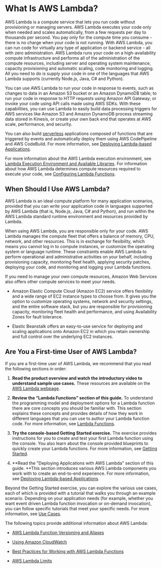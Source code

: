 # What Is AWS Lambda?<a name="welcome"></a>

 AWS Lambda is a compute service that lets you run code without provisioning or managing servers\. AWS Lambda executes your code only when needed and scales automatically, from a few requests per day to thousands per second\. You pay only for the compute time you consume \- there is no charge when your code is not running\. With AWS Lambda, you can run code for virtually any type of application or backend service \- all with zero administration\. AWS Lambda runs your code on a high\-availability compute infrastructure and performs all of the administration of the compute resources, including server and operating system maintenance, capacity provisioning and automatic scaling, code monitoring and logging\. All you need to do is supply your code in one of the languages that AWS Lambda supports \(currently Node\.js, Java, C\# and Python\)\. 

You can use AWS Lambda to run your code in response to events, such as changes to data in an Amazon S3 bucket or an Amazon DynamoDB table; to run your code in response to HTTP requests using Amazon API Gateway; or invoke your code using API calls made using AWS SDKs\. With these capabilities, you can use Lambda to easily build data processing triggers for AWS services like Amazon S3 and Amazon DynamoDB process streaming data stored in Kinesis, or create your own back end that operates at AWS scale, performance, and security\.

You can also build [serverless](https://aws.amazon.com/serverless) applications composed of functions that are triggered by events and automatically deploy them using AWS CodePipeline and AWS CodeBuild\. For more information, see [Deploying Lambda\-based Applications](deploying-lambda-apps.md)\.

For more information about the AWS Lambda execution environment, see [Lambda Execution Environment and Available Libraries](current-supported-versions.md)\. For information about how AWS Lambda determines compute resources required to execute your code, see [Configuring Lambda Functions](resource-model.md)\.

## When Should I Use AWS Lambda?<a name="when-to-use-cloud-functions"></a>

AWS Lambda is an ideal compute platform for many application scenarios, provided that you can write your application code in languages supported by AWS Lambda \(that is, Node\.js, Java, C\# and Python\), and run within the AWS Lambda standard runtime environment and resources provided by Lambda\. 

When using AWS Lambda, you are responsible only for your code\. AWS Lambda manages the compute fleet that offers a balance of memory, CPU, network, and other resources\. This is in exchange for flexibility, which means you cannot log in to compute instances, or customize the operating system or language runtime\. These constraints enable AWS Lambda to perform operational and administrative activities on your behalf, including provisioning capacity, monitoring fleet health, applying security patches, deploying your code, and monitoring and logging your Lambda functions\.

If you need to manage your own compute resources, Amazon Web Services also offers other compute services to meet your needs\. 

+ Amazon Elastic Compute Cloud \(Amazon EC2\) service offers flexibility and a wide range of EC2 instance types to choose from\. It gives you the option to customize operating systems, network and security settings, and the entire software stack, but you are responsible for provisioning capacity, monitoring fleet health and performance, and using Availability Zones for fault tolerance\.

+ Elastic Beanstalk offers an easy\-to\-use service for deploying and scaling applications onto Amazon EC2 in which you retain ownership and full control over the underlying EC2 instances\.

## Are You a First\-time User of AWS Lambda?<a name="welcome-first-time-user"></a>

If you are a first\-time user of AWS Lambda, we recommend that you read the following sections in order:

1. **Read the product overview and watch the introductory video to understand sample use cases\.** These resources are available on the [AWS Lambda webpage](https://aws.amazon.com/lambda/)\.

1. **Review the “Lambda Functions” section of this guide\.** To understand the programming model and deployment options for a Lambda function there are core concepts you should be familiar with\. This section explains these concepts and provides details of how they work in different languages that you can use to author your Lambda function code\. For more information, see [Lambda Functions](lambda-introduction-function.md)\.

1. **Try the console\-based Getting Started exercise\.** The exercise provides instructions for you to create and test your first Lambda function using the console\. You also learn about the console provided blueprints to quickly create your Lambda functions\. For more information, see [Getting Started](getting-started.md)\.

1. **Read the "Deploying Applications with AWS Lambda" section of this guide\. **This section introduces various AWS Lambda components you work with to create an end\-to\-end experience\. For more information, see [Deploying Lambda\-based Applications](deploying-lambda-apps.md)\.

Beyond the Getting Started exercise, you can explore the various use cases, each of which is provided with a tutorial that walks you through an example scenario\. Depending on your application needs \(for example, whether you want event driven Lambda function invocation or on\-demand invocation\), you can follow specific tutorials that meet your specific needs\. For more information, see [Use Cases](use-cases.md)\.

The following topics provide additional information about AWS Lambda:

+ [AWS Lambda Function Versioning and Aliases](versioning-aliases.md)

+ [Using Amazon CloudWatch](monitoring-functions.md)

+ [Best Practices for Working with AWS Lambda Functions](best-practices.md)

+ [AWS Lambda Limits](limits.md)
